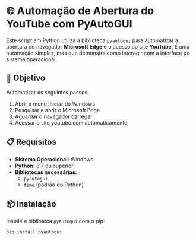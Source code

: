 # 🌐 Automação de Abertura do YouTube com PyAutoGUI

Este script em Python utiliza a biblioteca `pyautogui` para automatizar a abertura do navegador **Microsoft Edge** e o acesso ao site **YouTube**. É uma automação simples, mas que demonstra como interagir com a interface do sistema operacional.

## 🎯 Objetivo

Automatizar os seguintes passos:

1. Abrir o menu Iniciar do Windows
2. Pesquisar e abrir o Microsoft Edge
3. Aguardar o navegador carregar
4. Acessar o site youtube.com automaticamente

## 📋 Requisitos

- **Sistema Operacional:** Windows
- **Python:** 3.7 ou superior
- **Bibliotecas necessárias:**
  - `pyautogui`
  - `time` (padrão do Python)

## 📦 Instalação

Instale a biblioteca `pyautogui` com o pip:

```bash
pip install pyautogui
